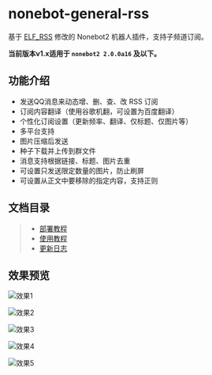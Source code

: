# nonebot-general-rss

基于 [ELF_RSS](https://github.com/Quan666/ELF_RSS) 修改的 Nonebot2 机器人插件，支持子频道订阅。

**当前版本v1.x适用于 `nonebot2 2.0.0a16` 及以下。**

## 功能介绍

* 发送QQ消息来动态增、删、查、改 RSS 订阅
* 订阅内容翻译（使用谷歌机翻，可设置为百度翻译）
* 个性化订阅设置（更新频率、翻译、仅标题、仅图片等）
* 多平台支持
* 图片压缩后发送
* 种子下载并上传到群文件
* 消息支持根据链接、标题、图片去重
* 可设置只发送限定数量的图片，防止刷屏
* 可设置从正文中要移除的指定内容，支持正则

## 文档目录

> * [部署教程](docs/部署教程.md)
> * [使用教程](docs/使用教程.md)
> * [更新日志](docs/更新日志.md)

## 效果预览

![效果1](https://cdn.jsdelivr.net/gh/mobyw/images@main/Screenshots/Screenshot_2.jpg)

![效果2](https://cdn.jsdelivr.net/gh/mobyw/images@main/Screenshots/Screenshot_3.jpg)

![效果3](https://cdn.jsdelivr.net/gh/mobyw/images@main/Screenshots/Screenshot_4.jpg)

![效果4](https://cdn.jsdelivr.net/gh/mobyw/images@main/Screenshots/Screenshot_5.jpg)

![效果5](https://cdn.jsdelivr.net/gh/mobyw/images@main/Screenshots/Screenshot_6.jpg)
